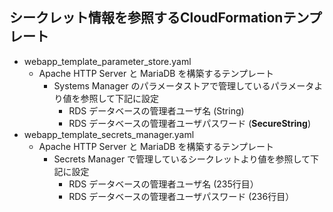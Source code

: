 ## シークレット情報を参照するCloudFormationテンプレート
- webapp_template_parameter_store.yaml
  - Apache HTTP Server と MariaDB を構築するテンプレート
    - Systems Manager のパラメータストアで管理しているパラメータより値を参照して下記に設定
      - RDS データベースの管理者ユーザ名 (String)
      - RDS データベースの管理者ユーザパスワード (**SecureString**)
- webapp_template_secrets_manager.yaml
  - Apache HTTP Server と MariaDB を構築するテンプレート
    - Secrets Manager で管理しているシークレットより値を参照して下記に設定
      - RDS データベースの管理者ユーザ名 (235行目）
      - RDS データベースの管理者ユーザパスワード (236行目）

